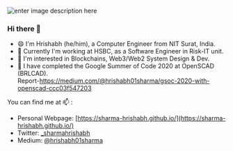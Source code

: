 ![enter image description here](https://github.com/Sharma-Hrishabh/Sharma-Hrishabh/blob/master/hp.jpg?raw=true)

### Hi there 👋
 - 😄 I'm Hrishabh (he/him), a Computer Engineer from NIT Surat, India.
 - :briefcase:	Currently I'm working at HSBC, as a Software Engineer in Risk-IT unit. 
 - :thought_balloon: I'm interested in Blockchains, Web3/Web2 System Design & Dev. 
 - 🔭 I have completed the Google Summer of Code 2020 at OpenSCAD (BRLCAD). <br>Report-https://medium.com/@hrishabh01sharma/gsoc-2020-with-openscad-ccc03f547203  

You can find me at 📫  : 

 - Personal Webpage: [https://sharma-hrishabh.github.io/](https://sharma-hrishabh.github.io/)
 - Twitter: [_sharmahrishabh](https://twitter.com/_sharmahrishabh)
 - Medium: [@hrishabh01sharma](https://medium.com/@hrishabh01sharma)
 

